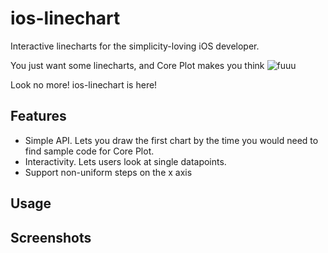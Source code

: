 # ios-linechart
Interactive linecharts for the simplicity-loving iOS developer.

You just want some linecharts, and Core Plot makes you think
![fuuu](docs/rage.png)

Look no more! ios-linechart is here!

## Features
- Simple API. Lets you draw the first chart by the time you would need to find sample code for Core Plot.
- Interactivity. Lets users look at single datapoints.
- Support non-uniform steps on the x axis

## Usage



## Screenshots